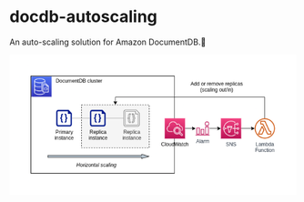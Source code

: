 # docdb-autoscaling

An auto-scaling solution for Amazon DocumentDB.

![Architecture diagram](./assets/diagram.png)
